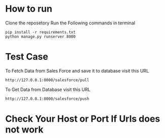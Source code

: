 # How to run

Clone the reposetory
Run the Following commands in terminal 
```
pip install -r requirements.txt
python manage.py runserver 8000
```

# Test Case

To Fetch Data from Sales Force and save it to database visit this URL
```
http://127.0.0.1:8000/salesforce/pull
```

To Get Data from Database visit this URL
```
http://127.0.0.1:8000/salesforce/push
```

# Check Your Host or Port If Urls does not work
